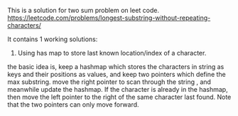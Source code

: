 This is a solution for two sum problem on leet code.
https://leetcode.com/problems/longest-substring-without-repeating-characters/

It contains 1 working solutions:
1) Using has map to store last known location/index of a character.

the basic idea is, keep a hashmap which stores the characters in string as keys and their positions as values, and keep two pointers which define the max substring. move the right pointer to scan through the string , and meanwhile update the hashmap. If the character is already in the hashmap, then move the left pointer to the right of the same character last found. Note that the two pointers can only move forward.
